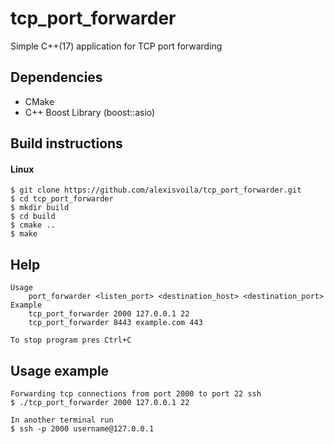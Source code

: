 # tcp_port_forwarder
Simple C++(17) application for TCP port forwarding

## Dependencies
* CMake
* C++ Boost Library (boost::asio)

## Build instructions
#### Linux
    $ git clone https://github.com/alexisvoila/tcp_port_forwarder.git
    $ cd tcp_port_forwarder
    $ mkdir build
    $ cd build
    $ cmake ..
    $ make   

## Help
    Usage
        port_forwarder <listen_port> <destination_host> <destination_port>
    Example 
        tcp_port_forwarder 2000 127.0.0.1 22
        tcp_port_forwarder 8443 example.com 443
    
    To stop program pres Ctrl+C 
## Usage example
    Forwarding tcp connections from port 2000 to port 22 ssh
    $ ./tcp_port_forwarder 2000 127.0.0.1 22
    
    In another terminal run
    $ ssh -p 2000 username@127.0.0.1